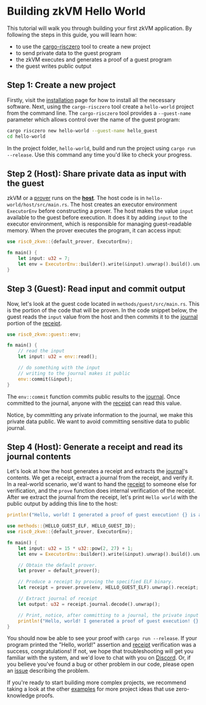 # Building zkVM Hello World

This tutorial will walk you through building your first zkVM application. By
following the steps in this guide, you will learn how:

- to use the [cargo-risczero] tool to create a new project
- to send private data to the guest program
- the zkVM executes and generates a proof of a guest program
- the guest writes public output

## Step 1: Create a new project

Firstly, visit the [installation][install] page for how to install all the
necessary software. Next, using the `cargo-risczero` tool create a `hello-world`
project from the command line. The `cargo-risczero` tool provides a
`--guest-name` parameter which allows control over the name of the guest
program:

```bash
cargo risczero new hello-world --guest-name hello_guest
cd hello-world
```

In the project folder, `hello-world`, build and run the project using `cargo run
--release`. Use this command any time you'd like to check your progress.

## Step 2 (Host): Share private data as input with the guest

zkVM or a [prover] runs on the **[host]**. The host code is in
`hello-world/host/src/main.rs`. The host creates an executor environment
`ExecutorEnv` before constructing a prover. The host makes the value `input`
available to the guest before execution. It does it by adding `input` to the
executor environment, which is responsible for managing guest-readable memory.
When the prover executes the program, it can access input:

```rust ignore
use risc0_zkvm::{default_prover, ExecutorEnv};

fn main() {
    let input: u32 = 7;
    let env = ExecutorEnv::builder().write(&input).unwrap().build().unwrap();
}
```

## Step 3 (Guest): Read input and commit output

Now, let's look at the guest code located in `methods/guest/src/main.rs`. This
is the portion of the code that will be proven. In the code snippet below, the
guest reads the `input` value from the host and then commits it to the [journal]
portion of the [receipt].

```rust ignore
use risc0_zkvm::guest::env;

fn main() {
    // read the input
    let input: u32 = env::read();

    // do something with the input
    // writing to the journal makes it public
    env::commit(&input);
}
```

The `env::commit` function commits public results to the [journal]. Once
committed to the journal, anyone with the [receipt] can read this value.

Notice, by committing any private information to the journal, we make this
private data public. We want to avoid committing sensitive data to public
journal.

## Step 4 (Host): Generate a receipt and read its journal contents

Let's look at how the host generates a receipt and extracts the [journal]'s
contents. We get a receipt, extract a journal from the receipt, and verify it.
In a real-world scenario, we'd want to hand the [receipt] to someone else for
verification, and the `prove` function does internal verification of the
receipt. After we extract the journal from the receipt, let's print `Hello
world` with the public output by adding this line to the host:

```rust ignore
println!("Hello, world! I generated a proof of guest execution! {} is a public output from journal", output);
```

```rust ignore
use methods::{HELLO_GUEST_ELF, HELLO_GUEST_ID};
use risc0_zkvm::{default_prover, ExecutorEnv};

fn main() {
    let input: u32 = 15 * u32::pow(2, 27) + 1;
    let env = ExecutorEnv::builder().write(&input).unwrap().build().unwrap();

    // Obtain the default prover.
    let prover = default_prover();

    // Produce a receipt by proving the specified ELF binary.
    let receipt = prover.prove(env, HELLO_GUEST_ELF).unwrap().receipt;

    // Extract journal of receipt
    let output: u32 = receipt.journal.decode().unwrap();

    // Print, notice, after committing to a journal, the private input became public
    println!("Hello, world! I generated a proof of guest execution! {} is a public output from journal ", output);
}
```

You should now be able to see your proof with `cargo run --release`. If your
program printed the "Hello, world!" assertion and [receipt] verification was a
success, congratulations! If not, we hope that troubleshooting will get you
familiar with the system, and we'd love to chat with you on [Discord]. Or, if
you believe you've found a bug or other problem in our code, please open an
[issue] describing the problem.

If you're ready to start building more complex projects, we recommend taking a
look at the other [examples] for more project ideas that use zero-knowledge
proofs.

[cargo-risczero]: https://docs.rs/cargo-risczero
[Discord]: https://discord.gg/risczero
[examples]: ../examples.md
[guest]: /terminology#guest-program
[host]: /terminology#host-program
[install]: ../install.md
[issue]: https://github.com/risc0/risc0/issues/new/choose
[journal]: /terminology#journal
[prover]: /terminology#prover
[receipt]: /terminology#receipt
[seal]: /terminology#seal
